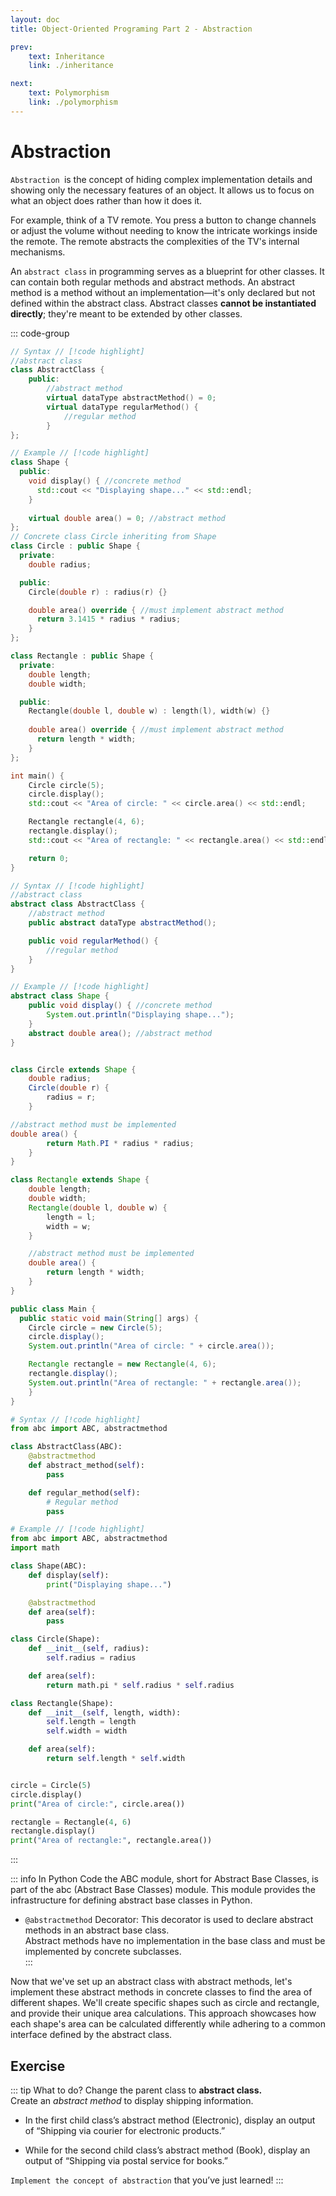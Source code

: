 ```yaml
---
layout: doc
title: Object-Oriented Programing Part 2 - Abstraction

prev:
    text: Inheritance
    link: ./inheritance

next:
    text: Polymorphism
    link: ./polymorphism
---
```


# Abstraction
`Abstraction `is the concept of hiding complex implementation details and showing only the necessary features of an object. It allows us to focus on what an object does rather than how it does it.  
  
For example, think of a TV remote. You press a button to change channels or adjust the volume without needing to know the intricate workings inside the remote. The remote abstracts the complexities of the TV's internal mechanisms.  
  
An `abstract class` in programming serves as a blueprint for other classes. It can contain both regular methods and abstract methods. An abstract method is a method without an implementation—it's only declared but not defined within the abstract class. Abstract classes __cannot be instantiated directly__; they're meant to be extended by other classes.  

::: code-group
```c++ [C++]
// Syntax // [!code highlight]
//abstract class
class AbstractClass {
    public:
        //abstract method
        virtual dataType abstractMethod() = 0;
        virtual dataType regularMethod() {
            //regular method	
        }
};

// Example // [!code highlight]
class Shape {
  public:
    void display() { //concrete method
      std::cout << "Displaying shape..." << std::endl;
    }
  
    virtual double area() = 0; //abstract method
};
// Concrete class Circle inheriting from Shape
class Circle : public Shape {
  private:
    double radius;

  public:
    Circle(double r) : radius(r) {}

    double area() override { //must implement abstract method
      return 3.1415 * radius * radius;
    }
};

class Rectangle : public Shape {
  private:
    double length;
    double width;

  public:
    Rectangle(double l, double w) : length(l), width(w) {}
  
    double area() override { //must implement abstract method
      return length * width;
    }
};

int main() {
    Circle circle(5);
    circle.display();
    std::cout << "Area of circle: " << circle.area() << std::endl;

    Rectangle rectangle(4, 6);
    rectangle.display();
    std::cout << "Area of rectangle: " << rectangle.area() << std::endl;

    return 0;
}
```
 
```java [Java]
// Syntax // [!code highlight]
//abstract class
abstract class AbstractClass {
	//abstract method
    public abstract dataType abstractMethod();

    public void regularMethod() {
        //regular method
    }
}

// Example // [!code highlight]
abstract class Shape {
    public void display() { //concrete method
        System.out.println("Displaying shape...");
    }
    abstract double area(); //abstract method
}


class Circle extends Shape {
    double radius;
    Circle(double r) {
        radius = r;
    }

//abstract method must be implemented
double area() {
        return Math.PI * radius * radius;
    }
}

class Rectangle extends Shape {
    double length;
    double width;
    Rectangle(double l, double w) {
        length = l;
        width = w;
    }

    //abstract method must be implemented
    double area() {
        return length * width;
    }
}

public class Main {
  public static void main(String[] args) {
    Circle circle = new Circle(5);
    circle.display();
    System.out.println("Area of circle: " + circle.area());

    Rectangle rectangle = new Rectangle(4, 6);
    rectangle.display();
    System.out.println("Area of rectangle: " + rectangle.area());
    }
}
```
 
```python [Python]
# Syntax // [!code highlight]
from abc import ABC, abstractmethod

class AbstractClass(ABC):
    @abstractmethod
    def abstract_method(self):
        pass

    def regular_method(self):
        # Regular method
        pass

# Example // [!code highlight]
from abc import ABC, abstractmethod
import math

class Shape(ABC):
    def display(self):
        print("Displaying shape...")

    @abstractmethod
    def area(self):
        pass

class Circle(Shape):
    def __init__(self, radius):
        self.radius = radius

    def area(self):
        return math.pi * self.radius * self.radius

class Rectangle(Shape):
    def __init__(self, length, width):
        self.length = length
        self.width = width

    def area(self):
        return self.length * self.width


circle = Circle(5)
circle.display()
print("Area of circle:", circle.area())

rectangle = Rectangle(4, 6)
rectangle.display()
print("Area of rectangle:", rectangle.area())
```
:::

::: info In Python Code
the ABC module, short for Abstract Base Classes, is part of the abc (Abstract Base Classes) module. This module provides the infrastructure for defining abstract base classes in Python.
- `@abstractmethod` Decorator: This decorator is used to declare abstract methods in an abstract base class.  
Abstract methods have no implementation in the base class and must be implemented by concrete subclasses.  
:::

Now that we've set up an abstract class with abstract methods, let's implement these abstract methods in concrete classes to find the area of different shapes. We'll create specific shapes such as circle and rectangle, and provide their unique area calculations. This approach showcases how each shape's area can be calculated differently while adhering to a common interface defined by the abstract class.

## Exercise

::: tip What to do?
Change the parent class to __abstract class.__  
Create an _abstract method_ to display shipping information.   
  
- In the first child class’s abstract method (Electronic), display an output of “Shipping via courier for electronic products.”  
  
- While for the second child class’s abstract method (Book), display an output of “Shipping via postal service for books.”  
  
`Implement the concept of abstraction` that you’ve just learned!
:::
